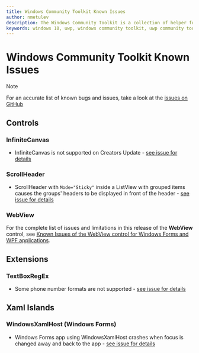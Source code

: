```yaml
---
title: Windows Community Toolkit Known Issues
author: nmetulev
description: The Windows Community Toolkit is a collection of helper functions, custom controls, and app services. It simplifies and demonstrates common developer tasks building UWP apps for Windows 10. 
keywords: windows 10, uwp, windows community toolkit, uwp community toolkit, uwp toolkit, known issues
---
```


# Windows Community Toolkit Known Issues

> [!NOTE]
> For an accurate list of known bugs and issues, take a look at the [issues on GitHub](https://github.com/Microsoft/WindowsCommunityToolkit//issues)

## Controls

### InfiniteCanvas

* InfiniteCanvas is not supported on Creators Update - [see issue for details](https://github.com/Microsoft/WindowsCommunityToolkit/issues/2162)

### ScrollHeader

* ScrollHeader with `Mode="Sticky"` inside a ListView with grouped items causes the groups' headers to be displayed in front of the header - [see issue for details](https://github.com/Microsoft/WindowsCommunityToolkit//issues/1446)

### WebView

For the complete list of issues and limitations in this release of the **WebView** control, see [Known Issues of the WebView control for Windows Forms and WPF applications](controls/wpf-winforms/WebView-known-issues.md).

## Extensions

### TextBoxRegEx

* Some phone number formats are not supported - [see issue for details](https://github.com/Microsoft/WindowsCommunityToolkit//issues/1821)

## Xaml Islands

### WindowsXamlHost (Windows Forms)

* Windows Forms app using WindowsXamlHost crashes when focus is changed away and back to the app - [see issue for details](https://github.com/Microsoft/WindowsCommunityToolkit/issues/2491)
